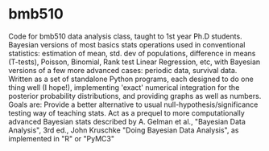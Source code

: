 # bmb510
Code for bmb510 data analysis class, taught to 1st year Ph.D students.
Bayesian versions of most basics stats operations used in conventional statistics:
estimation of mean, std. dev of populations, difference in means (T-tests), Poisson, Binomial, Rank test
Linear Regression, etc, with Bayesian versions of a few more advanced cases: periodic data, survival data.
Written as a set of standalone Python programs, each designed to do one thing well (I hope!),
implementing 'exact' numerical integration for the posterior probability distributions, and providing
graphs as well as numbers.
Goals are: 
Provide a better alternative to usual null-hypothesis/significance testing way of teaching stats.
Act as a prequel to more computationally advanced Bayesian stats described by A. Gelman et al., 
"Bayesian Data Analysis", 3rd ed., John Kruschke "Doing Bayesian Data Analysis", as 
implemented in "R" or "PyMC3"
